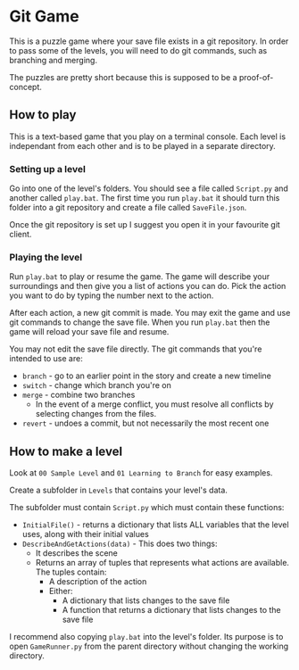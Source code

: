 # Git Game

This is a puzzle game where your save file exists in a git repository. 
In order to pass some of the levels, you will need to do git commands, such as branching and merging. 

The puzzles are pretty short because this is supposed to be a proof-of-concept. 

## How to play

This is a text-based game that you play on a terminal console. 
Each level is independant from each other and is to be played in a separate directory. 

### Setting up a level

Go into one of the level's folders. You should see a file called `Script.py` and another called `play.bat`.
The first time you run `play.bat` it should turn this folder into a git repository and create a file called `SaveFile.json`.

Once the git repository is set up I suggest you open it in your favourite git client.

### Playing the level

Run `play.bat` to play or resume the game. 
The game will describe your surroundings and then give you a list of actions you can do. 
Pick the action you want to do by typing the number next to the action. 

After each action, a new git commit is made. 
You may exit the game and use git commands to change the save file. 
When you run `play.bat` then the game will reload your save file and resume.

You may not edit the save file directly. 
The git commands that you're intended to use are:
* `branch` - go to an earlier point in the story and create a new timeline
* `switch` - change which branch you're on
* `merge` - combine two branches
  * In the event of a merge conflict, you must resolve all conflicts by selecting changes from the files.
* `revert` - undoes a commit, but not necessarily the most recent one

## How to make a level

Look at `00 Sample Level` and `01 Learning to Branch` for easy examples.

Create a subfolder in `Levels` that contains your level's data.

The subfolder must contain `Script.py` which must contain these functions:
* `InitialFile()` - returns a dictionary that lists ALL variables that the level uses, along with their initial values
* `DescribeAndGetActions(data)` - This does two things:
  * It describes the scene
  * Returns an array of tuples that represents what actions are available. The tuples contain:
    * A description of the action
    * Either:
      * A dictionary that lists changes to the save file
      * A function that returns a dictionary that lists changes to the save file

I recommend also copying `play.bat` into the level's folder. 
Its purpose is to open `GameRunner.py` from the parent directory without changing the working directory. 